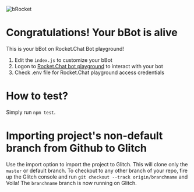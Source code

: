 [create-user]: https://rocket.chat/docs/bots/creating-bot-users/
[configure-bot]: https://rocket.chat/docs/bots/configure-bot-environment/

![bRocket](https://cdn.glitch.com/f4b1ba17-30d5-4534-a30e-e61bb60f9d59%2FbRocket.png?1534485925380)

# Congratulations!  Your bBot is alive

This is your bBot on Rocket.Chat Bot playground!

1. Edit the `index.js` to customize your bBot
1. Logon to [Rocket.Chat bot playground](https://bots.rocket.chat) to interact with your bot
1. Check .env file for Rocket.Chat playground access credentials 

# How to test?

Simply run `npm test`.

# Importing project's non-default branch from Github to Glitch

Use the import option to import the project to Glitch. This will clone only the `master` or default branch. To checkout to any other branch of your repo, fire up the Glitch console and run `git checkout --track origin/branchname` and Voila! The `branchname` branch is now running on Glitch. 